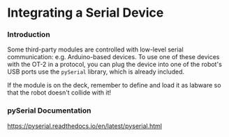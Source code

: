 # Integrating a Serial Device

### Introduction
Some third-party modules are controlled with low-level serial communication: e.g. Arduino-based devices. To use one of these devices with the OT-2 in a protocol, you can plug the device into one of the robot's USB ports use the `pySerial` library, which is already included.

If the module is on the deck, remember to define and load it as labware so that the robot doesn't collide with it!

### pySerial Documentation
https://pyserial.readthedocs.io/en/latest/pyserial.html
